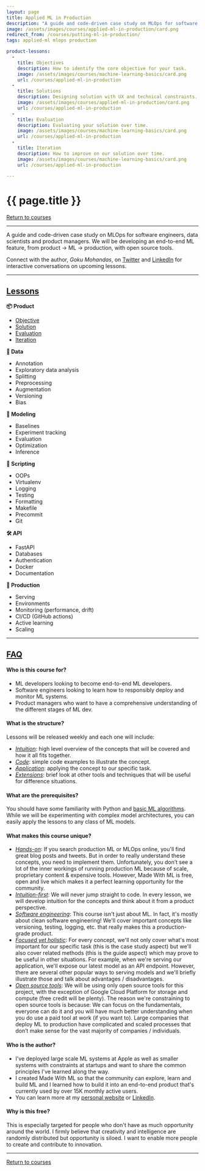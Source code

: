 ```yaml
---
layout: page
title: Applied ML in Production
description: "A guide and code-driven case study on MLOps for software engineers, data scientists and product managers."
image: /assets/images/courses/applied-ml-in-production/card.png
redirect_from: /courses/putting-ml-in-production/
tags: applied-ml mlops production

product-lessons:
  -
    title: Objectives
    description: How to identify the core objective for your task.
    image: /assets/images/courses/machine-learning-basics/card.png
    url: /courses/applied-ml-in-production
  -
    title: Solutions
    description: Designing solution with UX and technical constraints.
    image: /assets/images/courses/applied-ml-in-production/card.png
    url: /courses/applied-ml-in-production
  -
    title: Evaluation
    description: Evaluating your solution over time.
    image: /assets/images/courses/machine-learning-basics/card.png
    url: /courses/applied-ml-in-production
  -
    title: Iteration
    description: How to improve on our solution over time.
    image: /assets/images/courses/machine-learning-basics/card.png
    url: /courses/applied-ml-in-production

---
```


<div class="row">
  <div class="col-md-8 col-6 mr-auto">
    <h1 class="page-title">{{ page.title }}</h1>
  </div>
  <div class="col-md-4 col-6">
    <div class="btn-group float-right mb-0" role="group">
      <a href="{% link _courses/index.md %}" class="btn btn-sm btn-outline-secondary"><i
          class="fas fa-sm fa-arrow-left mr-1"></i>Return to courses</a>
    </div>
  </div>
</div>
<hr class="mt-0">

A guide and code-driven case study on MLOps for software engineers, data scientists and product managers. We will be developing an end-to-end ML feature, from product → ML → production, with open source tools.

<div class="alert info" role="alert">
  <span style="text-align: left;">
    <i class="fas fa-info-circle mr-1"></i> Connect with the author, <i>Goku Mohandas</i>, on
    <a href="https://twitter.com/GokuMohandas" target="_blank">Twitter</a> and
    <a href="https://www.linkedin.com/in/goku" target="_blank">LinkedIn</a> for
    interactive conversations on upcoming lessons.
  </span>
</div>

<hr>

<h2><u>Lessons</u></h2>

<div class="row mt-4">
  <div class="col-md-4">
    <b>📦 Product</b>
    <ul>
      <li><a href="{% link _courses/applied-ml-in-production/objective.md %}">Objective</a></li>
      <li><a href="{% link _courses/applied-ml-in-production/solution.md %}">Solution</a></li>
      <li><a href="{% link _courses/applied-ml-in-production/evaluation.md %}">Evaluation</a></li>
      <li><a href="{% link _courses/applied-ml-in-production/iteration.md %}">Iteration</a></li>
    </ul>
    <b>🔢 Data</b>
    <ul>
      <li>Annotation</li>
      <li>Exploratory data analysis</li>
      <li>Splitting</li>
      <li>Preprocessing</li>
      <li>Augmentation</li>
      <li>Versioning</li>
      <li>Bias</li>
    </ul>
  </div>
  <div class="col-md-4">
    <b>🤖 Modeling</b>
    <ul>
      <li>Baselines</li>
      <li>Experiment tracking</li>
      <li>Evaluation</li>
      <li>Optimization</li>
      <li>Inference</li>
    </ul>
    <b>📝 Scripting</b>
    <ul>
      <li>OOPs</li>
      <li>Virtualenv</li>
      <li>Logging</li>
      <li>Testing</li>
      <li>Formatting</li>
      <li>Makefile</li>
      <li>Precommit</li>
      <li>Git</li>
    </ul>
  </div>
  <div class="col-md-4">
    <b>🛠 API</b>
    <ul>
      <li>FastAPI</li>
      <li>Databases</li>
      <li>Authentication</li>
      <li>Docker</li>
      <li>Documentation</li>
    </ul>
    <b>🚀 Production</b>
    <ul>
      <li>Serving</li>
      <li>Environments</li>
      <li>Monitoring (performance, drift)</li>
      <li>CI/CD (GitHub actions)</li>
      <li>Active learning</li>
      <li>Scaling</li>
    </ul>
  </div>
</div>


<hr>

<h2><u>FAQ</u></h2>

#### Who is this course for?
- ML developers looking to become end-to-end ML developers.
- Software engineers looking to learn how to responsibly deploy and monitor ML systems.
- Product managers who want to have a comprehensive understanding of the different stages of ML dev.

#### What is the structure?
Lessons will be released weekly and each one will include:
- *<u>Intuition</u>*: high level overview of the concepts that will be covered and how it all fits together.
- *<u>Code</u>*: simple code examples to illustrate the concept.
- *<u>Application</u>*: applying the concept to our specific task.
- *<u>Extensions</u>*: brief look at other tools and techniques that will be useful for difference situations.

#### What are the prerequisites?
You should have some familiarity with Python and [basic ML algorithms](https://github.com/madewithml/basics). While we will be experimenting with complex model architectures, you can easily apply the lessons to any class of ML models.

#### What makes this course unique?
- *<u>Hands-on</u>*: If you search production ML or MLOps online, you'll find great blog posts and tweets. But in order to really understand these concepts, you need to implement them. Unfortunately, you don’t see a lot of the inner workings of running production ML because of scale, proprietary content & expensive tools. However, Made With ML is free, open and live which makes it a perfect learning opportunity for the community.
- *<u>Intuition-first</u>*: We will never jump straight to code. In every lesson, we will develop intuition for the concepts and think about it from a product perspective.
- *<u>Software engineering</u>*: This course isn't just about ML. In fact, it's mostly about clean software engineering! We'll cover important concepts like versioning, testing, logging, etc. that really makes this a production-grade product.
- *<u>Focused yet holistic</u>*: For every concept, we'll not only cover what's most important for our specific task (this is the case study aspect) but we'll also cover related methods (this is the guide aspect) which may prove to be useful in other situations. For example, when we're serving our application, we'll expose our latest model as an API endpoint. However, there are several other popular ways to serving models and we'll briefly illustrate those and talk about advantages / disadvantages.
- *<u>Open source tools</u>*: We will be using only open source tools for this project, with the exception of Google Cloud Platform for storage and compute (free credit will be plenty). The reason we're constraining to open source tools is because:
We can focus on the fundamentals, everyone can do it and you will have much better understanding when you do use a paid tool at work (if you want to).
Large companies that deploy ML to production have complicated and scaled processes that don’t make sense for the vast majority of companies / individuals.

#### Who is the author?
- I've deployed large scale ML systems at Apple as well as smaller systems with constraints at startups and want to share the common principles I've learned along the way.
- I created Made With ML so that the community can explore, learn and build ML and I learned how to build it into an end-to-end product that's currently used by over 15K monthly active users.
- You can learn more at my [personal website](https://goku.me/) or [LinkedIn](https://www.linkedin.com/in/goku/).

#### Why is this free?
This is especially targeted for people who don't have as much opportunity around the world. I firmly believe that creativity and intelligence are randomly distributed but opportunity is siloed. I want to enable more people to create and contribute to innovation.

<hr>

<a href="{% link _courses/index.md %}" class="btn btn-sm btn-outline-secondary"><i class="fas fa-sm fa-arrow-left mr-1"></i>Return to courses</a>
